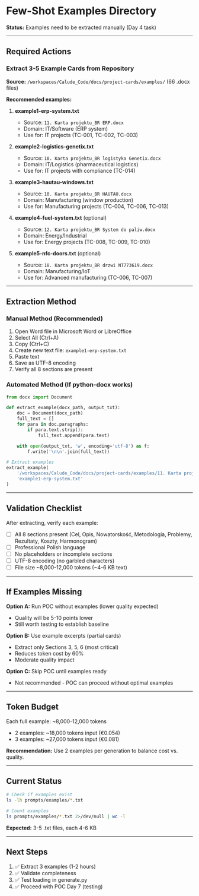 # Few-Shot Examples Directory

**Status:** Examples need to be extracted manually (Day 4 task)

---

## Required Actions

### Extract 3-5 Example Cards from Repository

**Source:** `/workspaces/Calude_Code/docs/project-cards/examples/` (66 .docx files)

**Recommended examples:**

1. **example1-erp-system.txt**
   - Source: `11. Karta projektu_BR ERP.docx`
   - Domain: IT/Software (ERP system)
   - Use for: IT projects (TC-001, TC-002, TC-003)

2. **example2-logistics-genetix.txt**
   - Source: `10. Karta projektu_BR logistyka Genetix.docx`
   - Domain: IT/Logistics (pharmaceutical logistics)
   - Use for: IT projects with compliance (TC-014)

3. **example3-hautau-windows.txt**
   - Source: `10. Karta projektu_BR HAUTAU.docx`
   - Domain: Manufacturing (window production)
   - Use for: Manufacturing projects (TC-004, TC-006, TC-013)

4. **example4-fuel-system.txt** (optional)
   - Source: `12. Karta projektu_BR System do paliw.docx`
   - Domain: Energy/Industrial
   - Use for: Energy projects (TC-008, TC-009, TC-010)

5. **example5-nfc-doors.txt** (optional)
   - Source: `18. Karta projektu_BR drzwi NT773619.docx`
   - Domain: Manufacturing/IoT
   - Use for: Advanced manufacturing (TC-006, TC-007)

---

## Extraction Method

### Manual Method (Recommended)

1. Open Word file in Microsoft Word or LibreOffice
2. Select All (Ctrl+A)
3. Copy (Ctrl+C)
4. Create new text file: `example1-erp-system.txt`
5. Paste text
6. Save as UTF-8 encoding
7. Verify all 8 sections are present

### Automated Method (If python-docx works)

```python
from docx import Document

def extract_example(docx_path, output_txt):
    doc = Document(docx_path)
    full_text = []
    for para in doc.paragraphs:
        if para.text.strip():
            full_text.append(para.text)

    with open(output_txt, 'w', encoding='utf-8') as f:
        f.write('\n\n'.join(full_text))

# Extract examples
extract_example(
    '/workspaces/Calude_Code/docs/project-cards/examples/11. Karta projektu_BR ERP.docx',
    'example1-erp-system.txt'
)
```

---

## Validation Checklist

After extracting, verify each example:

- [ ] All 8 sections present (Cel, Opis, Nowatorskość, Metodologia, Problemy, Rezultaty, Koszty, Harmonogram)
- [ ] Professional Polish language
- [ ] No placeholders or incomplete sections
- [ ] UTF-8 encoding (no garbled characters)
- [ ] File size ~8,000-12,000 tokens (~4-6 KB text)

---

## If Examples Missing

**Option A:** Run POC without examples (lower quality expected)
- Quality will be 5-10 points lower
- Still worth testing to establish baseline

**Option B:** Use example excerpts (partial cards)
- Extract only Sections 3, 5, 6 (most critical)
- Reduces token cost by 60%
- Moderate quality impact

**Option C:** Skip POC until examples ready
- Not recommended - POC can proceed without optimal examples

---

## Token Budget

Each full example: ~8,000-12,000 tokens
- 2 examples: ~18,000 tokens input (€0.054)
- 3 examples: ~27,000 tokens input (€0.081)

**Recommendation:** Use 2 examples per generation to balance cost vs. quality.

---

## Current Status

```bash
# Check if examples exist
ls -lh prompts/examples/*.txt

# Count examples
ls prompts/examples/*.txt 2>/dev/null | wc -l
```

**Expected:** 3-5 .txt files, each 4-6 KB

---

## Next Steps

1. ✅ Extract 3 examples (1-2 hours)
2. ✅ Validate completeness
3. ✅ Test loading in generate.py
4. ✅ Proceed with POC Day 7 (testing)
